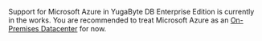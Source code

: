 Support for Microsoft Azure in YugaByte DB Enterprise Edition is currently in the works. You are recommended to treat Microsoft Azure as an [On-Premises Datacenter](../configure-cloud-providers/#on-premises-datacenters) for now.
